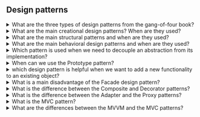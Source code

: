 ## Design patterns

<details>
<summary>What are the three types of design patterns from the gang-of-four book?</summary>

The three types of design patterns from the gang-of-four book are

* **Creational patterns**: are pattern for object instantiation.
* **Structural patterns**: are patterns defining the structure and relationships among objects.
* **Behavioral patterns**: are patterns about how objects interact and communicate at runtime.

</details>


<details>
<summary>What are the main creational design patterns? When are they used?</summary>

**Creational** design patterns are patterns responsible for the creation of objects.

The main **creational** design patterns are 

* **Abstract factory** is used when we need to create families of related objects. For example we want to create instances
of bank account (normal account or stock count) and identity card (personal id or passport). 
* **Factory** is used when we want to create different flavors of a similar class. For example assume we have the abstract `CreatePizza` class and we create the concrete classes ``CreatePizzaMargherita`` and `CreatePizzaQuattroStagioni`.
* **Builder**: is used when we have a complex object whose creation requires a number of intermediate steps. 
* **Prototype** is used when we want to create a deep-copy of an existing object.

</details>

<details>
<summary>What are the main structural patterns and when are they used?</summary>

**Structural** design patterns define how the objects are structured and organized.

The main structural patterns are:
* **Adapter**: is used when two objects with mismatching interfaces want to communicate. Let's say `class1` wants to communicate with `class2` but their interfaces are incompatible. The solution is to create an ``IAdapter`` interface that implements the `class1` interface and  an ``Adapter `` class implementing `IAdapter`. The `Adapter` class holds a reference to `class2`. At this point `class1` can interact with `class2` through `Adapter`. 
* **Bridge**: this patterns shows that composition is more flexible than inheritance. This pattern is used to make changes to different aspects of a system independently of each other.

  Suppose that we have a product and a delivery service. If we set the delivery service type inside a product class and we create a new delivery service, we also need to create a new product class with that new delivery service.

  A more flexible solution is that product class references an abstract class of delivery service. In this way we can add a new delivery service without having to create a new product class. 

* **Composite**: is used when we have a tree-like set of objects. For example we could have a large container box that contains smaller fridge boxes and those fridge boxes contain food boxes. This is a tree structure. We create an interface ``IComposite``
with the `getPrice()` method that is shared by both the nodes and the leaves. Each node in the tree can have children or not.

  The client can get the price of the any box via the `getPrice()` method. If the client asks the price to the large container box, 
  the large container box class will retrieve the price of each child recursively and determine the final price. If the client asks the price a box without subboxes, then that box class will return its price.
* **Decorator**: is used to extend existing classes without using inheritance. For example we have a set of classes like ``Coffee``, ``CoffeeWithoutCoffeine``, ``Mocca``. We want a flexible structure that allows us to add some extra variations to each coffee type like ``Milk``, ``Cream`` and ``Foam``. For this purpose we can define a common interface ``IComponent`` for all classes and a ``Decorator`` class that has a reference to ``IComponent``. Finally to each coffee type we can add a single variation like foam but also add a foam variation that also includes cream. 
* **Proxy**: it is about a ``ProxyClass`` that replicates the interface of a ``Class1`` class. Both ``ProxyClass`` and ``Class1`` derive from ``IProxy``. ``ProxyClass`` acts a substition for ``Class1``. This can be useful for example when we want to do some actions before or after accessing ``Class1``. Some kind of actions could be logging, control access, caching. 

  If a client wants to use ``Class1``, it actually uses ``ProxyClass`` and ``ProxyClass`` references ``Class1``.
* **Facade**: it is used when we have a complex system, for example a large set of objects, and we want to hide that complexity. For this purpose we can create a `Facade` class that exposes a user friendly interface and internally interacts with that complex system. In this way the user can use the `Facade` class to interact with the complex system. 
* **Flyweight**: is also known as *cache*. It is used to reduce the number of objects created. It also tries to reduce the memory footprint by sharing common information between objects rather than saving each piece of common data in each instance. The idea of the Flyweight pattern is to take data changing seldom and put it an extra common class. 

</details>


<details>
<summary>What are the main behavioral design patterns and when are they used?</summary>

The **behavioral** design patterns define how objects communicate with each other.

The main behavioral patterns are:

* **Strategy**: a real-world example of use of the strategy method is the sorting algorithm where the comparison algorithm is a custom piece of code. 
* **Observer**: is used when a ``Class1`` wants to be notified when ``Class2`` changes. ``Class2`` has the ``register`` and ``unregister`` methods so that clients like ``Class1`` can register in order to be notified when ``Class2`` changes.
* **Visitor**: is used when have have a set of different objects and we want to apply some new functionality to each object without changing the class codes. The idea of the pattern is to create a `Visitor` class that implements a new functionality for each class member that we have. Each object in our set will implement the `IVisitable` interface. 

  This method should be used when the types of different object is knows, i.e. no new types are planned. Indeed if we have a new object type, we also have to edit all the visitor classes.
* **Template**: is used when we have a function `myMethod()` that calls several subfunctions (`func1(), func2()...`) and we want to be able to customize the subfunctions. The solution is to create an abstract class `Template` in which ``myMethod()`` calls `func1(), func2()...` and at the same time `func1(), func2()....` are virtual methods that must be overwritten in the class deriving from `Template`.
* **Command**:  it represents an actions as an object, i.e. it is an object that represents a verb. It decouples performing the action from the client that is issuing the command. Common scenarios of use are delayed execution, logging, do/undo.
* **Memento**: is used when we want to save the state of an object so that it can be restored later. The memento pattern uses three classes:
  * `Originator`: is the state whose states we want to save.
  * `Memento`: contains the state of an object to be restored.
  * `CareTaker`: keeps track of multiple instances of `Memento`.
  
* **State**: is used when an object changes its behavior based on its internal state.
  One way to achieve that is to have a set of if-else blocks depending on an internal variable. The solution proposed by the State pattern is to create a concrete class for each state. All state classes derive from an `IState`. For example for a `MobilePhone`, we could have  `SilentState`, `SoundState` and `VibrationState`.


</details>


<details>
<summary>Which pattern is used when we need to decouple an abstraction from its implementation?</summary>

When we want to decouple an abstraction from its implementation so that they can vary independently we use the **Bridge** pattern.
</details>

<details>
<summary>When can we use the Prototype pattern?</summary>

The **Prototype** pattern is a creational pattern that creates a copy of an existing object. It can make sense to use the
Prototype pattern when
* the costs of creating a new object are higher and / or
* we need a similar object to the one we already have.
</details>


<details>
<summary>which design pattern is helpful when we want to add a new functionality to an existing object?</summary>

We can use the **Decorator** pattern as it allows us to add a new functionality to an existing object without changing the structure
of the object itself.
</details>

<details>
<summary>What is a main disadvantage of the Facade design pattern?</summary>

One risk of using the **Facade** design pattern is that the **Facade** class could reference many classes so being internally complex and hard to maintain.

</details>

<details>
<summary>What is the difference between the Composite and Decorator patterns?</summary>

The **Composite** and **Decorator** patterns both deal with a tree-like object structure. Their purpose is different.

The **Composite** pattern is used when we want to deal with a tree-like object structure and treat leaves and nodes in the same way by an interface.

The **Decorator** pattern is used when we want to expand an existing class without using inheritance.
</details>


<details>
<summary>What is the difference between the Adapter and the Proxy patterns?</summary>

**Adapter** and **Proxy** patterns are similar in the sense that they are an intermediate class between a client and a final class.
They purpose is different: **Adapter** wants to adapt the interface of the final class so it can be that it implements only those methods that are needed to adjust the interface. By contrast, **Proxy** offers a perfect replication of the interface of the final class, and, as a result, the Proxy class implements all public methods of the final class.
</details>

<details>
<summary>What is the MVC pattern?</summary>

MVC means **model-view-controller**. It is a pattern that divides the code into three logic units to increase the code maintenability:
* **model**: it contains the data logic. For example it interacts with the database.
* **view**: it is what is visible to the user.
* **controller**: it handles the user interaction and updates the view and model as appropriate. It can request data to the model

Notice that the model and the view never interact with each other.

Let's make an example of the events needed to display some data requested by the user. What happens is
1. The controller receives a request from the user
2. The controller sends a request to the model to retrieve data from the database
3. The model sends the retrieved data to the controller
4. The controller sends the retrieved data to the view.
5. The view sends the presentation data as html to the controller
6. The controller sends the presentation data to the user

</details>



<details>
<summary>What are the differences between the MVVM and the MVC patterns?</summary>

Some differences between the MVVM and MVC patterns are:

* **Event handling**: in MVC the events come from the controller, in MVVM events come from the UI. 

</details>